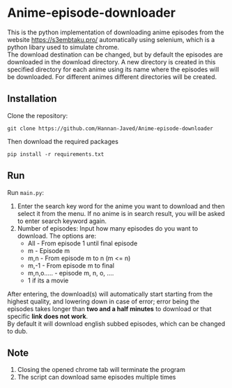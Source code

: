 # Anime-episode-downloader
This is the python implementation of downloading anime episodes from the website https://s3embtaku.pro/ automatically using selenium, which is a python libary used to simulate chrome.<br>
The download destination can be changed, but by default the episodes are downloaded in the download directory. A new directory is created in this specified directory for each anime using its name where the episodes will be downloaded. For different animes different directories will be created.
## Installation
Clone the repository:
```
git clone https://github.com/Hannan-Javed/Anime-episode-downloader
```
Then download the required packages
```shell
pip install -r requirements.txt
```
## Run
Run `main.py`:
1. Enter the search key word for the anime you want to download and then select it from the menu. If no anime is in search result, you will be asked to enter search keyword again.
2. Number of episodes: Input how many episodes do you want to download. The options are:
    - All - From episode 1 until final episode
    - m - Episode m
    - m,n - From episode m to n (m <= n)
    - m,-1 - From episode m to final
    - m,n,o..... - episode m, n, o, ....
    - 1 if its a movie

After entering, the download(s) will automatically start starting from the highest quality, and lowering down in case of error; error being the episodes takes longer than **two and a half minutes** to download or that specific **link does not work**.<br>
By default it will download english subbed episodes, which can be changed to dub.
## Note
1. Closing the opened chrome tab will terminate the program
2. The script can download same episodes multiple times